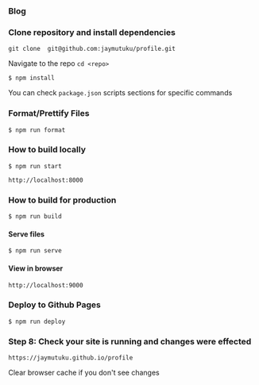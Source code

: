 ### Blog


### Clone repository and install  dependencies

`git clone  git@github.com:jaymutuku/profile.git`

Navigate to the repo `cd <repo>`

`$ npm install`

You can check `package.json` scripts sections for specific commands

### Format/Prettify Files

```
$ npm run format
```

### How to build locally

```
$ npm run start
```

`http://localhost:8000`

### How to build for production

```
$ npm run build
```

#### Serve files

```
$ npm run serve
```

#### View in browser

`http://localhost:9000`

### Deploy to Github Pages


```
$ npm run deploy
```

### Step 8: Check your site is running and changes were effected

`https://jaymutuku.github.io/profile`

Clear browser cache if you don't see changes
